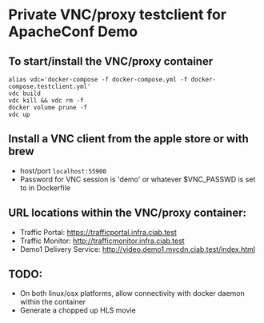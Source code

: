 <!--
    Licensed to the Apache Software Foundation (ASF) under one
    or more contributor license agreements.  See the NOTICE file
    distributed with this work for additional information
    regarding copyright ownership.  The ASF licenses this file
    to you under the Apache License, Version 2.0 (the
    "License"); you may not use this file except in compliance
    with the License.  You may obtain a copy of the License at

      http://www.apache.org/licenses/LICENSE-2.0

    Unless required by applicable law or agreed to in writing,
    software distributed under the License is distributed on an
    "AS IS" BASIS, WITHOUT WARRANTIES OR CONDITIONS OF ANY
    KIND, either express or implied.  See the License for the
    specific language governing permissions and limitations
    under the License.
-->

# Private VNC/proxy testclient for ApacheConf Demo

## To start/install the VNC/proxy container

```
alias vdc='docker-compose -f docker-compose.yml -f docker-compose.testclient.yml'
vdc build 
vdc kill && vdc rm -f 
docker volume prune -f
vdc up
```

## Install a VNC client from the apple store or with brew
- host/port `localhost:55900`
- Password for VNC session is 'demo' or whatever $VNC_PASSWD is set to in Dockerfile

## URL locations within the VNC/proxy container:
* Traffic Portal: https://trafficportal.infra.ciab.test
* Traffic Monitor: http://trafficmonitor.infra.ciab.test
* Demo1 Delivery Service: http://video.demo1.mycdn.ciab.test/index.html

## TODO:
* On both linux/osx platforms, allow connectivity with docker daemon within the container
* Generate a chopped up HLS movie
